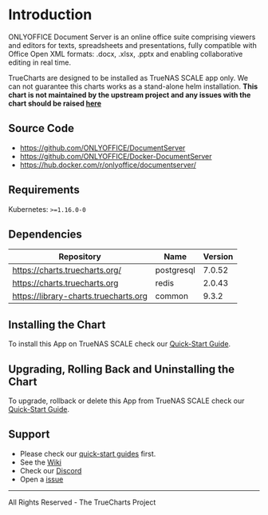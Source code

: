 # Introduction

ONLYOFFICE Document Server is an online office suite comprising viewers and editors for texts, spreadsheets and presentations, fully compatible with Office Open XML formats: .docx, .xlsx, .pptx and enabling collaborative editing in real time.

TrueCharts are designed to be installed as TrueNAS SCALE app only. We can not guarantee this charts works as a stand-alone helm installation.
**This chart is not maintained by the upstream project and any issues with the chart should be raised [here](https://github.com/truecharts/apps/issues/new/choose)**

## Source Code

* <https://github.com/ONLYOFFICE/DocumentServer>
* <https://github.com/ONLYOFFICE/Docker-DocumentServer>
* <https://hub.docker.com/r/onlyoffice/documentserver/>

## Requirements

Kubernetes: `>=1.16.0-0`

## Dependencies

| Repository | Name | Version |
|------------|------|---------|
| https://charts.truecharts.org/ | postgresql | 7.0.52 |
| https://charts.truecharts.org | redis | 2.0.43 |
| https://library-charts.truecharts.org | common | 9.3.2 |

## Installing the Chart

To install this App on TrueNAS SCALE check our [Quick-Start Guide](https://truecharts.org/manual/Quick-Start%20Guides/02-Installing-an-App/).

## Upgrading, Rolling Back and Uninstalling the Chart

To upgrade, rollback or delete this App from TrueNAS SCALE check our [Quick-Start Guide](https://truecharts.org/manual/Quick-Start%20Guides/04-Upgrade-rollback-delete-an-App/).

## Support

- Please check our [quick-start guides](https://truecharts.org/manual/Quick-Start%20Guides/01-Adding-TrueCharts/) first.
- See the [Wiki](https://truecharts.org)
- Check our [Discord](https://discord.gg/tVsPTHWTtr)
- Open a [issue](https://github.com/truecharts/apps/issues/new/choose)
---
All Rights Reserved - The TrueCharts Project

